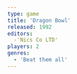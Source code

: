 ```yaml
---
type: game
title: 'Dragon Bowl'
released: 1992
editors: 
  -'Nics Co LTD'
players: 2
genres:
  - 'Beat them all'
---
```

